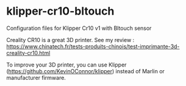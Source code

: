 # klipper-cr10-bltouch
Configuration files for Klipper Cr10 v1 with Bltouch sensor

Creality CR10 is a great 3D printer. See my review : https://www.chinatech.fr/tests-produits-chinois/test-imprimante-3d-creality-cr10.html

To improve your 3D printer, you can use Klipper (https://github.com/KevinOConnor/klipper) instead of Marlin or manufacturer firmware.
